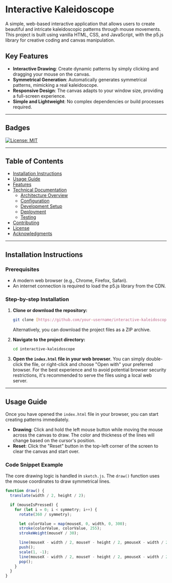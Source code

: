 # Interactive Kaleidoscope

A simple, web-based interactive application that allows users to create beautiful and intricate kaleidoscopic patterns through mouse movements. This project is built using vanilla HTML, CSS, and JavaScript, with the p5.js library for creative coding and canvas manipulation.

## Key Features

* **Interactive Drawing**: Create dynamic patterns by simply clicking and dragging your mouse on the canvas.
* **Symmetrical Generation**: Automatically generates symmetrical patterns, mimicking a real kaleidoscope.
* **Responsive Design**: The canvas adapts to your window size, providing a full-screen experience.
* **Simple and Lightweight**: No complex dependencies or build processes required.

---

## Badges

[![License: MIT](https://img.shields.io/badge/License-MIT-yellow.svg)](https://opensource.org/licenses/MIT)

---

## Table of Contents

* [Installation Instructions](#installation-instructions)
* [Usage Guide](#usage-guide)
* [Features](#features)
* [Technical Documentation](#technical-documentation)
    * [Architecture Overview](#architecture-overview)
    * [Configuration](#configuration)
    * [Development Setup](#development-setup)
    * [Deployment](#deployment)
    * [Testing](#testing)
* [Contributing](#contributing)
* [License](#license)
* [Acknowledgments](#acknowledgments)

---

## Installation Instructions

### Prerequisites

* A modern web browser (e.g., Chrome, Firefox, Safari).
* An internet connection is required to load the p5.js library from the CDN.

### Step-by-step Installation

1.  **Clone or download the repository:**
    ```bash
    git clone [https://github.com/your-username/interactive-kaleidoscope.git](https://github.com/your-username/interactive-kaleidoscope.git)
    ```
    Alternatively, you can download the project files as a ZIP archive.

2.  **Navigate to the project directory:**
    ```bash
    cd interactive-kaleidoscope
    ```

3.  **Open the `index.html` file in your web browser.**
    You can simply double-click the file, or right-click and choose "Open with" your preferred browser. For the best experience and to avoid potential browser security restrictions, it's recommended to serve the files using a local web server.

---

## Usage Guide

Once you have opened the `index.html` file in your browser, you can start creating patterns immediately.

* **Drawing**: Click and hold the left mouse button while moving the mouse across the canvas to draw. The color and thickness of the lines will change based on the cursor's position.
* **Reset**: Click the "Reset" button in the top-left corner of the screen to clear the canvas and start over.

### Code Snippet Example

The core drawing logic is handled in `sketch.js`. The `draw()` function uses the mouse coordinates to draw symmetrical lines.

```javascript
function draw() {
  translate(width / 2, height / 2);

  if (mouseIsPressed) {
    for (let i = 0; i < symmetry; i++) {
      rotate(360 / symmetry);

      let colorValue = map(mouseX, 0, width, 0, 300);
      stroke(colorValue, colorValue, 255);
      strokeWeight(mouseY / 30);

      line(mouseX - width / 2, mouseY - height / 2, pmouseX - width / 2, pmouseY - height / 2);
      push();
      scale(1, -1);
      line(mouseX - width / 2, mouseY - height / 2, pmouseX - width / 2, pmouseY - height / 2);
      pop();
    }
  }
}

